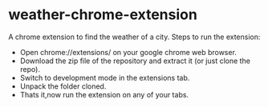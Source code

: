 # weather-chrome-extension
A chrome extension to find the weather of a city.
Steps to run the extension:
* Open chrome://extensions/ on your google chrome web browser.
* Download the zip file of the repository and extract it (or just clone the repo).
* Switch to development mode in the extensions tab.
* Unpack the folder cloned.
* Thats it,now run the extension on any of your tabs.
